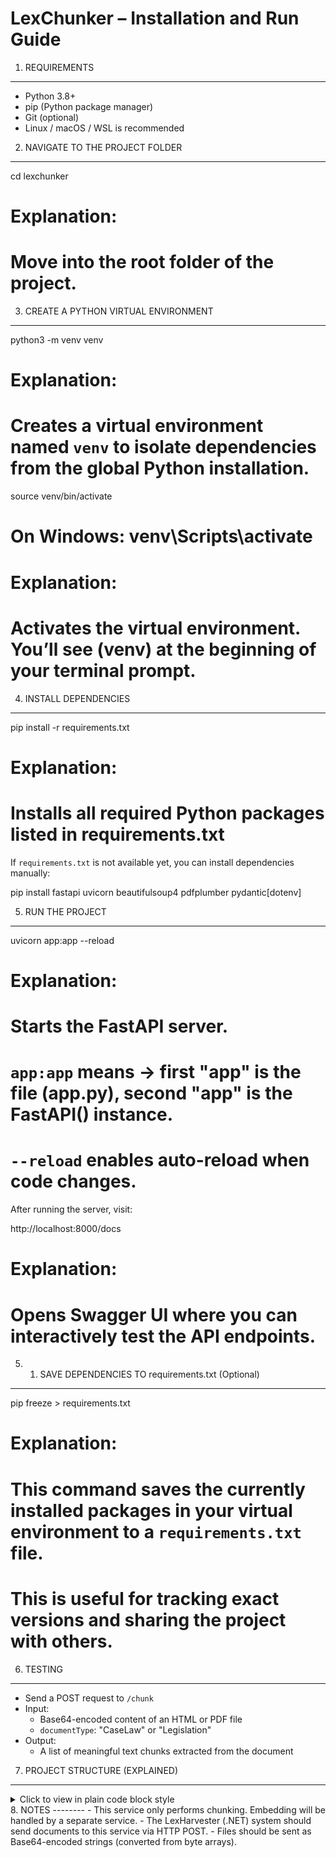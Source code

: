 LexChunker – Installation and Run Guide
=======================================

1. REQUIREMENTS
---------------
- Python 3.8+
- pip (Python package manager)
- Git (optional)
- Linux / macOS / WSL is recommended

2. NAVIGATE TO THE PROJECT FOLDER
---------------------------------
cd lexchunker

# Explanation:
# Move into the root folder of the project.

3. CREATE A PYTHON VIRTUAL ENVIRONMENT
--------------------------------------
python3 -m venv venv

# Explanation:
# Creates a virtual environment named `venv` to isolate dependencies from the global Python installation.

source venv/bin/activate
# On Windows: venv\Scripts\activate

# Explanation:
# Activates the virtual environment. You’ll see (venv) at the beginning of your terminal prompt.

4. INSTALL DEPENDENCIES
-----------------------
pip install -r requirements.txt

# Explanation:
# Installs all required Python packages listed in requirements.txt

If `requirements.txt` is not available yet, you can install dependencies manually:

pip install fastapi uvicorn beautifulsoup4 pdfplumber pydantic[dotenv]

5. RUN THE PROJECT
------------------
uvicorn app:app --reload

# Explanation:
# Starts the FastAPI server.
# `app:app` means → first "app" is the file (app.py), second "app" is the FastAPI() instance.
# `--reload` enables auto-reload when code changes.

After running the server, visit:

http://localhost:8000/docs

# Explanation:
# Opens Swagger UI where you can interactively test the API endpoints.
5. 1. SAVE DEPENDENCIES TO requirements.txt (Optional)
------------------------------------------------------
pip freeze > requirements.txt

# Explanation:
# This command saves the currently installed packages in your virtual environment to a `requirements.txt` file.
# This is useful for tracking exact versions and sharing the project with others.
6. TESTING
----------
- Send a POST request to `/chunk`
- Input:
  - Base64-encoded content of an HTML or PDF file
  - `documentType`: "CaseLaw" or "Legislation"
- Output:
  - A list of meaningful text chunks extracted from the document

7. PROJECT STRUCTURE (EXPLAINED)
--------------------------------
<details> <summary>Click to view in plain code block style</summary>
<pre lang="plaintext"><code> ```plaintext lexchunker/ ├── venv/ → Virtual environment (isolated Python packages) ├── app.py → FastAPI application entry point ├── routers/ → API route definitions │ └── chunker.py → Defines the `/chunk` endpoint ├── services/ → Business logic (e.g., parser selection, chunk splitting) │ ├── chunker_service.py → Selects and runs appropriate parser (HTML or PDF) │ ├── html_parser.py → Extracts text from HTML documents │ └── pdf_parser.py → Extracts text from PDF documents ├── models/ → Data models (input/output for the API) │ ├── request_models.py → Pydantic model for chunking request │ └── chunk_model.py → Pydantic model for chunk output ├── utils/ → Helper functions (e.g., token counters) │ └── tokenizer.py → Simple token/word count function ├── requirements.txt → Python dependency list ├── setup.txt → Project setup instructions (this file) └── Dockerfile → Optional: for containerization ``` </code></pre>
</details>
8. NOTES
--------
- This service only performs chunking. Embedding will be handled by a separate service.
- The LexHarvester (.NET) system should send documents to this service via HTTP POST.
- Files should be sent as Base64-encoded strings (converted from byte arrays).